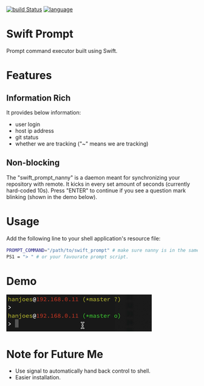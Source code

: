 [![build Status](https://travis-ci.org/hanjoes/swift-prompt.svg?branch=master)](https://travis-ci.org/hanjoes/swift-prompt) [![language](https://img.shields.io/badge/langauge-swift5-brightgreen.svg)](https://swift.org/)

# Swift Prompt

Prompt command executor built using Swift. 

# Features

## Information Rich
It provides below information:
* user login
* host ip address
* git status
* whether we are tracking ("~" means we are tracking)

## Non-blocking
The "swift_prompt_nanny" is a daemon meant for synchronizing your repository with remote. It kicks in every set amount of seconds (currently hard-coded 10s). Press "ENTER" to continue if you see a question mark blinking (shown in the demo below).

# Usage

Add the following line to your shell application's resource file:

```bash
PROMPT_COMMAND="/path/to/swift_prompt" # make sure nanny is in the same folder
PS1 = "> " # or your favourate prompt script.
```

# Demo

![Quick Demo](./swift_prompt_demo.gif)

# Note for Future Me

- Use signal to automatically hand back control to shell.
- Easier installation.